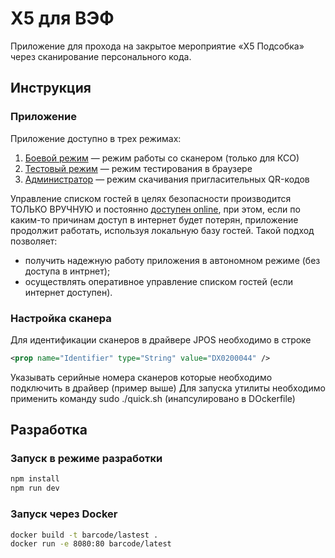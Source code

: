# Х5 для ВЭФ

Приложение для прохода на закрытое мероприятие «Х5 Подсобка» через сканирование персонального кода.

## Инструкция

### Приложение
Приложение доступно в трех режимах:
1. [Боевой режим](https://vef.k8s.loymax-dev-14.salt.x5.ru/) — режим работы со сканером (только для КСО)
1. [Тестовый режим](https://vef.k8s.loymax-dev-14.salt.x5.ru/test) — режим тестирования в браузере
1. [Администратор](https://vef.k8s.loymax-dev-14.salt.x5.ru/test) — режим скачивания пригласительных QR-кодов

Управление списком гостей в целях безопасности производится ТОЛЬКО ВРУЧНУЮ и постоянно [доступен online](https://raw.githubusercontent.com/LavaExcess/Vue-app-and-barcode-scanner/refs/heads/main/src/assets/storage/guests.json), при этом, если по каким-то причинам доступ в интернет будет потерян, приложение продолжит работать, используя локальную базу гостей. Такой подход позволяет:
* получить надежную работу приложения в автономном режиме (без доступа в интрнет);
* осуществлять оперативное управление списком гостей (если интернет доступен).

### Настройка сканера

Для идентификации сканеров в драйвере JPOS необходимо в строке

```xml
<prop name="Identifier" type="String" value="DX0200044" />
```

Указывать серийные номера сканеров которые необходимо подключить в драйвер (пример выше)
Для запуска утилиты необходимо применить команду sudo ./quick.sh (инапсулировано в DOckerfile)


## Разработка

### Запуск в режиме разработки
```sh
npm install
npm run dev
```

### Запуск через Docker

```sh
docker build -t barcode/lastest .
docker run -e 8080:80 barcode/latest
```
